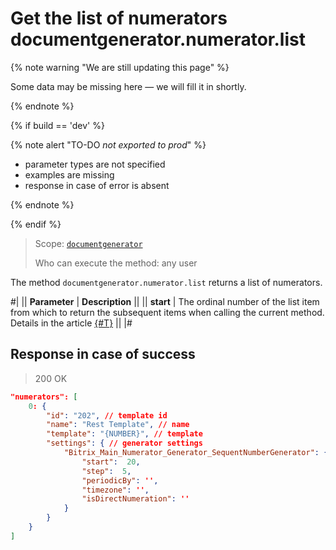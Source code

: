 # Get the list of numerators documentgenerator.numerator.list

{% note warning "We are still updating this page" %}

Some data may be missing here — we will fill it in shortly.

{% endnote %}

{% if build == 'dev' %}

{% note alert "TO-DO _not exported to prod_" %}

- parameter types are not specified
- examples are missing
- response in case of error is absent

{% endnote %}

{% endif %}

> Scope: [`documentgenerator`](../../scopes/permissions.md)
>
> Who can execute the method: any user

The method `documentgenerator.numerator.list` returns a list of numerators.

#|
|| **Parameter** | **Description** ||
|| **start** | The ordinal number of the list item from which to return the subsequent items when calling the current method. Details in the article [{#T}](../../../settings/how-to-call-rest-api/list-methods-pecularities.md) ||
|#

## Response in case of success

> 200 OK

```json
"numerators": [
	0: {
		"id": "202", // template id
		"name": "Rest Template", // name
		"template": "{NUMBER}", // template
		"settings": { // generator settings
			"Bitrix_Main_Numerator_Generator_SequentNumberGenerator": {
				"start":  20,
				"step":  5,
				"periodicBy": '',  
				"timezone": '',  
				"isDirectNumeration": ''  
			}	
		}
	}
]
```